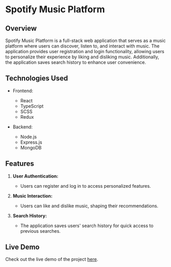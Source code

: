 # Spotify Music Platform

## Overview

Spotify Music Platform is a full-stack web application that serves as a music platform where users can discover, listen to, and interact with music. The application provides user registration and login functionality, allowing users to personalize their experience by liking and disliking music. Additionally, the application saves search history to enhance user convenience.

## Technologies Used

- Frontend:
  - React
  - TypeScript
  - SCSS
  - Redux

- Backend:
  - Node.js
  - Express.js
  - MongoDB

## Features

1. **User Authentication:**
   - Users can register and log in to access personalized features.

2. **Music Interaction:**
   - Users can like and dislike music, shaping their recommendations.

3. **Search History:**
   - The application saves users' search history for quick access to previous searches.

## Live Demo

Check out the live demo of the project [here](https://6510a11f51dc691a0df8b31d--wondrous-kleicha-b732cf.netlify.app/).


